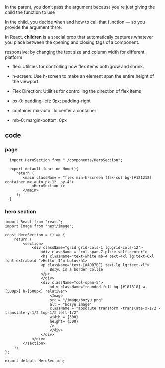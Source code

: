 In the parent, you don’t pass the argument because you're just giving the child the function to use.

In the child, you decide when and how to call that function — so you provide the argument there.

In React, **children** is a special prop that automatically captures whatever you place between the opening and closing tags of a component.


responsive: by changing the text size and column width for different platform

* flex: Utilities for controlling how flex items both grow and shrink.

* h-screen: Use h-screen to make an element span the entire height of the viewport.

* Flex Direction: Utilities for controlling the direction of flex items

* px-0:	padding-left: 0px; padding-right

* container mx-auto: To center a container

* mb-0:	margin-bottom: 0px


## code

### page 

```
  import HeroSection from "./components/HeroSection";
  
  export default function Home(){
     return (
        <main className = "flex min-h-screen flex-col bg-[#121212] container mx-auto px-12  py-4">
            <HeroSection /> 
        </main>
     );
  }
```


### hero section

```
import React from "react";
import Image from "next/image";

const HeroSection = () => {
    return (
        <section>
            <div className="grid grid-cols-1 lg:grid-cols-12">
                <div className = "col-span-7 place-self-center">
                <h1 className="text-white mb-4 text-4xl lg:text-6xl font-extrabold ">Hello, I'm Lulu</h1>
                <p className="text-[#ADB7BE] text-lg lg:text-xl">
                    Bozyu is a border collie
                </p>
                </div>
                <div className="col-span-5">
                    <div className="rounded-full bg-[#181818] w-[500px] h-[500px] relative">
                    <Image
                    src = "/image/bozyu.png"
                    alt = "bozyu image"
                    className = "absolute transform -translate-x-1/2 -translate-y-1/2 top-1/2 left-1/2"
                    width = {300}
                    height= {300}
                    />
                    </div>
                </div>
            </div>
        </section>
    );
};

export default HeroSection; 
```
